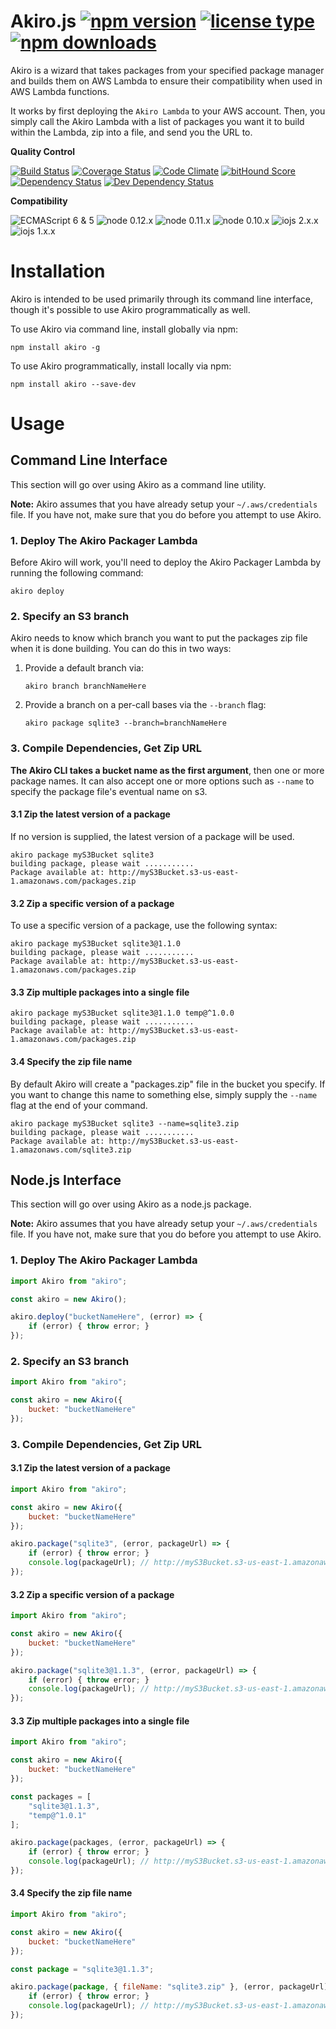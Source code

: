 # Akiro.js [![npm version](https://img.shields.io/npm/v/akiro.svg)](https://www.npmjs.com/package/akiro) [![license type](https://img.shields.io/npm/l/akiro.svg)](https://github.com/FreeAllMedia/akiro.git/blob/master/LICENSE) [![npm downloads](https://img.shields.io/npm/dm/akiro.svg)](https://www.npmjs.com/package/akiro)

Akiro is a wizard that takes packages from your specified package manager and builds them on AWS Lambda to ensure their compatibility when used in AWS Lambda functions.

It works by first deploying the `Akiro Lambda` to your AWS account. Then, you simply call the Akiro Lambda with a list of packages you want it to build within the Lambda, zip into a file, and send you the URL to.

**Quality Control**

[![Build Status](https://travis-ci.org/FreeAllMedia/akiro.png?branch=master)](https://travis-ci.org/FreeAllMedia/akiro) [![Coverage Status](https://coveralls.io/repos/FreeAllMedia/akiro/badge.svg)](https://coveralls.io/r/FreeAllMedia/akiro) [![Code Climate](https://codeclimate.com/github/FreeAllMedia/akiro/badges/gpa.svg)](https://codeclimate.com/github/FreeAllMedia/akiro)  [![bitHound Score](https://www.bithound.io/github/FreeAllMedia/akiro/badges/score.svg)](https://www.bithound.io/github/FreeAllMedia/akiro)  [![Dependency Status](https://david-dm.org/FreeAllMedia/akiro.png?theme=shields.io)](https://david-dm.org/FreeAllMedia/akiro?theme=shields.io) [![Dev Dependency Status](https://david-dm.org/FreeAllMedia/akiro/dev-status.svg)](https://david-dm.org/FreeAllMedia/akiro?theme=shields.io#info=devDependencies)

**Compatibility**

![ECMAScript 6 & 5](https://img.shields.io/badge/ECMAScript-6%20/%205-red.svg) ![node 0.12.x](https://img.shields.io/badge/node-0.12.x-brightgreen.svg) ![node 0.11.x](https://img.shields.io/badge/node-0.11.x-brightgreen.svg) ![node 0.10.x](https://img.shields.io/badge/node-0.10.x-brightgreen.svg) ![iojs 2.x.x](https://img.shields.io/badge/iojs-2.x.x-brightgreen.svg) ![iojs 1.x.x](https://img.shields.io/badge/iojs-1.x.x-brightgreen.svg)

# Installation

Akiro is intended to be used primarily through its command line interface, though it's possible to use Akiro programmatically as well.

To use Akiro via command line, install globally via npm:

``` shell
npm install akiro -g
```

To use Akiro programmatically, install locally via npm:

``` shell
npm install akiro --save-dev
```

# Usage

## Command Line Interface

This section will go over using Akiro as a command line utility.

**Note:** Akiro assumes that you have already setup your `~/.aws/credentials` file. If you have not, make sure that you do before you attempt to use Akiro.

### 1. Deploy The Akiro Packager Lambda

Before Akiro will work, you'll need to deploy the Akiro Packager Lambda by running the following command:

``` shell
akiro deploy
```

### 2. Specify an S3 branch

Akiro needs to know which branch you want to put the packages zip file when it is done building. You can do this in two ways:

1. Provide a default branch via:

	``` shell
	akiro branch branchNameHere
	```

2. Provide a branch on a per-call bases via the `--branch` flag:

	``` shell
	akiro package sqlite3 --branch=branchNameHere
	```

### 3. Compile Dependencies, Get Zip URL

**The Akiro CLI takes a bucket name as the first argument**, then one or more package names. It can also accept one or more options such as `--name` to specify the package file's eventual name on s3.

#### 3.1 Zip the latest version of a package

If no version is supplied, the latest version of a package will be used.

``` shell
akiro package myS3Bucket sqlite3
building package, please wait ...........
Package available at: http://myS3Bucket.s3-us-east-1.amazonaws.com/packages.zip
```

#### 3.2 Zip a specific version of a package

To use a specific version of a package, use the following syntax:

``` shell
akiro package myS3Bucket sqlite3@1.1.0
building package, please wait ...........
Package available at: http://myS3Bucket.s3-us-east-1.amazonaws.com/packages.zip
```

#### 3.3 Zip multiple packages into a single file



``` shell
akiro package myS3Bucket sqlite3@1.1.0 temp@^1.0.0
building package, please wait ...........
Package available at: http://myS3Bucket.s3-us-east-1.amazonaws.com/packages.zip
```

#### 3.4 Specify the zip file name

By default Akiro will create a "packages.zip" file in the bucket you specify. If you want to change this name to something else, simply supply the `--name` flag at the end of your command.

``` shell
akiro package myS3Bucket sqlite3 --name=sqlite3.zip
building package, please wait ...........
Package available at: http://myS3Bucket.s3-us-east-1.amazonaws.com/sqlite3.zip
```

## Node.js Interface

This section will go over using Akiro as a node.js package.

**Note:** Akiro assumes that you have already setup your `~/.aws/credentials` file. If you have not, make sure that you do before you attempt to use Akiro.

### 1. Deploy The Akiro Packager Lambda

``` javascript
import Akiro from "akiro";

const akiro = new Akiro();

akiro.deploy("bucketNameHere", (error) => {
	if (error) { throw error; }
});
```

### 2. Specify an S3 branch

``` javascript
import Akiro from "akiro";

const akiro = new Akiro({
	bucket: "bucketNameHere"
});
```

### 3. Compile Dependencies, Get Zip URL

#### 3.1 Zip the latest version of a package

``` javascript
import Akiro from "akiro";

const akiro = new Akiro({
	bucket: "bucketNameHere"
});

akiro.package("sqlite3", (error, packageUrl) => {
	if (error) { throw error; }
	console.log(packageUrl); // http://myS3Bucket.s3-us-east-1.amazonaws.com/packages.zip
});
```

#### 3.2 Zip a specific version of a package

``` javascript
import Akiro from "akiro";

const akiro = new Akiro({
	bucket: "bucketNameHere"
});

akiro.package("sqlite3@1.1.3", (error, packageUrl) => {
	if (error) { throw error; }
	console.log(packageUrl); // http://myS3Bucket.s3-us-east-1.amazonaws.com/packages.zip
});
```

#### 3.3 Zip multiple packages into a single file

``` javascript
import Akiro from "akiro";

const akiro = new Akiro({
	bucket: "bucketNameHere"
});

const packages = [
	"sqlite3@1.1.3",
	"temp@^1.0.1"
];

akiro.package(packages, (error, packageUrl) => {
	if (error) { throw error; }
	console.log(packageUrl); // http://myS3Bucket.s3-us-east-1.amazonaws.com/packages.zip
});
```

#### 3.4 Specify the zip file name

``` javascript
import Akiro from "akiro";

const akiro = new Akiro({
	bucket: "bucketNameHere"
});

const package = "sqlite3@1.1.3";

akiro.package(package, { fileName: "sqlite3.zip" }, (error, packageUrl) => {
	if (error) { throw error; }
	console.log(packageUrl); // http://myS3Bucket.s3-us-east-1.amazonaws.com/sqlite3.zip
});
```
